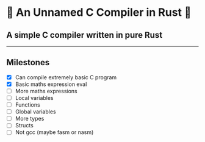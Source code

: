 # 🚀 An Unnamed C Compiler in Rust 🚀

## A simple C compiler written in pure Rust

---

## Milestones
- [x] Can compile extremely basic C program
- [x] Basic maths expression eval
- [ ] More maths expressions
- [ ] Local variables
- [ ] Functions
- [ ] Global variables
- [ ] More types
- [ ] Structs
- [ ] Not gcc (maybe fasm or nasm)
